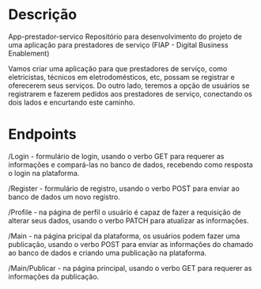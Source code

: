<h1>Descrição</h1>

App-prestador-servico
Repositório para desenvolvimento do projeto de uma aplicação para prestadores de serviço (FIAP - Digital Business Enablement)

Vamos criar uma aplicação para que prestadores de serviço, como eletricistas, técnicos em eletrodomésticos, etc, possam se registrar e oferecerem seus serviços.
Do outro lado, teremos a opção de usuários se registrarem e fazerem pedidos aos prestadores de serviço, conectando os dois lados e encurtando este caminho.



<h1>Endpoints</h1>


/Login - formulário de login, usando o verbo GET para requerer as informações e compará-las no banco de dados, recebendo como resposta o login na plataforma.

/Register - formulário de registro, usando o verbo POST para enviar ao banco de dados um novo registro.

/Profile - na página de perfil o usuário é capaz de fazer a requisição de alterar seus dados, usando o verbo PATCH para atualizar as informações.

/Main - na página pricipal da plataforma, os usuários podem fazer uma publicação, usando o verbo POST para enviar as informações do chamado ao banco de dados e criando uma publicação na plataforma.

/Main/Publicar - na página principal, usando o verbo GET para requerer as informações da publicação.
